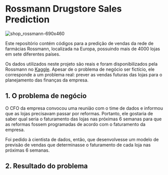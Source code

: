 # Rossmann Drugstore Sales Prediction

![shop_rossmann-690x460](https://user-images.githubusercontent.com/102910250/196037511-40138caf-fa87-45e6-81d6-7b875765bd7f.jpg)

Este repositório contém códigos para a predição de vendas da rede de farmácias Rossmann, localizada na Europa, possuindo mais de 4000 lojas em sete diferentes países.

Os dados utilizados neste projeto são reais e foram disponibilizados pela Rossmann no [Kaggle](https://www.kaggle.com/c/rossmann-store-sales). Apesar de o problema de negócio ser fictício, ele corresponde a um problema real: prever as vendas futuras das lojas para o planejamento das finanças da empresa.

## 1. O problema de negócio

O CFO da empresa convocou uma reunião com o time de dados e informou que as lojas precisavam passar por reformas. Portanto, ele gostaria de saber qual seria o faturamento das lojas nas próximas 6 semanas para que as reformas fossem programadas de acordo com o faturamento da empresa.

Foi pedido à cientista de dados, então, que desenvolvesse um modelo de previsão de vendas que determinasse o faturamento de cada loja nas próximas 6 semanas.

## 2. Resultado do problema




